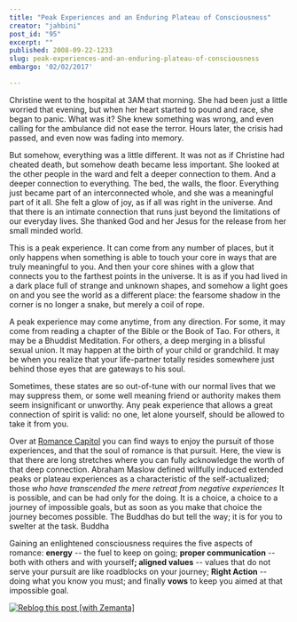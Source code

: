 ```yaml
---
title: "Peak Experiences and an Enduring Plateau of Consciousness"
creator: "jahbini"
post_id: "95"
excerpt: ""
published: 2008-09-22-1233
slug: peak-experiences-and-an-enduring-plateau-of-consciousness
embargo: '02/02/2017'

---
```

Christine went to the hospital at 3AM that morning.  She had been just a little worried that evening, but when her heart started to pound and race, she began to panic.  What was it?  She knew something was wrong, and even calling for the ambulance did not ease the terror.  Hours later, the crisis had passed, and even now was fading into memory.

But somehow, everything was a little different.  It was not as if Christine had cheated death, but somehow death became less important.  She looked at the other people in the ward and felt a deeper connection to them.  And a deeper connection to everything.  The bed, the walls, the floor.  Everything just became <span class="pullquote">part of an interconnected whole</span>, and she was a meaningful part of it all. She felt a glow of joy, as if all was right in the universe. And that there is an intimate connection that runs just beyond the limitations of our everyday lives.  She thanked God and her Jesus for the release from her small minded world. 

This is a peak experience.  It can come from any number of places, but it only happens when something is able to touch your core in ways that are truly meaningful to you.  And then your core shines with a glow that connects you to the farthest points in the universe.  It is as if you had lived in a dark place full of strange and unknown shapes, and somehow a light goes on and you see the world as a different place: the fearsome shadow in the corner is no longer a snake, but merely a coil of rope.

A peak experience may come anytime, from any direction.  For some, <span class="pullquote">it may come from reading a chapter of the Bible or the Book  of Tao</span>.  For others, it may be a Bhuddist Meditation.  For others, a deep merging in a blissful sexual union.  It may happen at the birth of your child or grandchild.  It may be when you realize that your life-partner totally resides somewhere just behind those eyes that are gateways to his soul. 

Sometimes, these states are so out-of-tune with our normal lives that we may suppress them, or some well meaning friend or authority makes them seem insignificant or unworthy.  <span class="pullquote">Any peak experience that allows a great connection of spirit is valid: no one,  let alone yourself, should be allowed to take it from you.</span>

Over at <a href="http://romancecapitol.com/">Romance Capitol</a> you can find ways to enjoy the pursuit of those experiences, and that the soul of romance is that pursuit.  Here, the view is that there are long stretches where you can fully acknowledge the worth of that deep connection.  Abraham Maslow defined willfully induced extended peaks or plateau experiences as a characteristic of the self-actualized; those <em>who have transcended the mere retreat from negative experiences </em>  It is possible, and can be had only for the doing.  It is a choice, a choice to a journey of impossible goals, but as soon as you make that choice the journey becomes possible. <span class="pullquote">The Buddhas do but tell the way; it is for you to swelter at the task.
Buddha</span>

Gaining an enlightened consciousness requires the five aspects of romance: <strong>energy</strong> -- the fuel to keep on going; <strong>proper communication</strong> -- both with others and with yourself<strong>; aligned values</strong> -- values that do not serve your pursuit are like roadblocks on your journey; <strong>Right Action</strong> -- doing what you know you must; and finally <strong>vows</strong> to keep you aimed at that impossible goal.

<div class="zemanta-pixie"><a class="zemanta-pixie-a" href="http://reblog.zemanta.com/zemified/d776f8e9-92cb-46c3-90a2-bd292fad5a0f/" title="Zemified by Zemanta"><img class="zemanta-pixie-img" src="http://img.zemanta.com/reblog_e.png?x-id=d776f8e9-92cb-46c3-90a2-bd292fad5a0f" alt="Reblog this post [with Zemanta]" /></a></div>